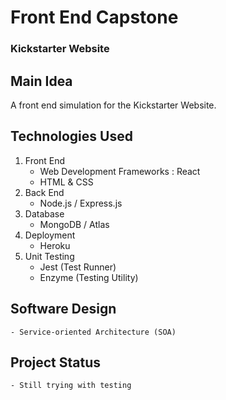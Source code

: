 # Front End Capstone
### Kickstarter Website


## Main Idea
A front end simulation for the Kickstarter Website.


## Technologies Used 
1. Front End
    - Web Development Frameworks : React
    - HTML & CSS
2. Back End
    - Node.js / Express.js
3. Database
    - MongoDB / Atlas
4. Deployment
    - Heroku
5. Unit Testing
    - Jest (Test Runner)
    - Enzyme (Testing Utility)


## Software Design
    - Service-oriented Architecture (SOA)


## Project Status
    - Still trying with testing



